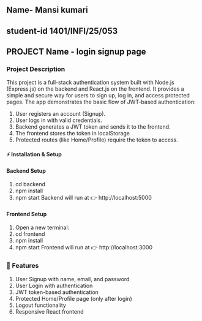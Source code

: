 ## Name- Mansi kumari
## student-id 1401/INFI/25/053
## PROJECT Name - login signup page

### Project Description

This project is a full-stack authentication system built with Node.js (Express.js) on the backend and React.js on the frontend.
It provides a simple and secure way for users to sign up, log in, and access protected pages.
 The app demonstrates the basic flow of JWT-based authentication:
1. User registers an account (Signup).
2. User logs in with valid credentials.
3. Backend generates a JWT token and sends it to the frontend.
4. The frontend stores the token in localStorage
5. Protected routes (like Home/Profile) require the token to access.

 #### ⚡ Installation & Setup
#### Backend Setup
1. cd backend
2. npm install
3. npm start
Backend will run at 👉 http://localhost:5000
#### Frontend Setup
1. Open a new terminal:
2. cd frontend
3. npm install
4. npm start
Frontend will run at 👉 http://localhost:3000
### 🔑 Features
 1. User Signup with name, email, and password
 2. User Login with authentication
 3. JWT token-based authentication
 4. Protected Home/Profile page (only after login)
 5. Logout functionality
 6. Responsive React frontend
